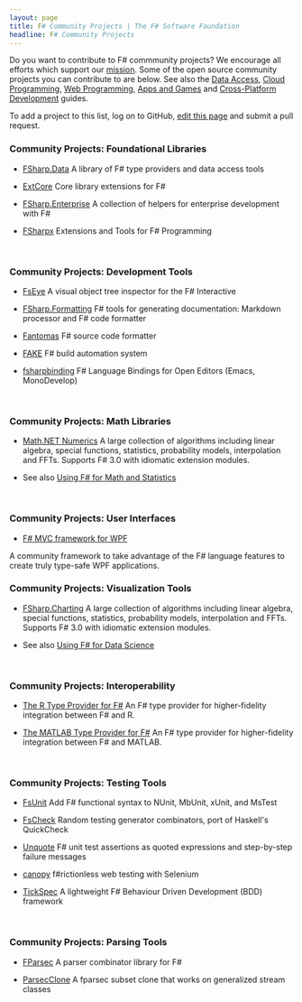 ```yaml
---
layout: page
title: F# Community Projects | The F# Software Foundation
headline: F# Community Projects
---
```


Do you want to contribute to F# commmunity projects?  We encourage
all efforts which support our [mission](/foundation.html). Some of the open source community projects 
you can contribute to are below. See also the [Data Access](/data-access), 
[Cloud Programming](/cloud), [Web Programming](/webstacks), [Apps and Games](/apps-and-games)
and [Cross-Platform Development](/guides/mac-linux-cross-platform/) guides.

To add a project to this list, log on to GitHub, [edit this page](https://github.com/fsharp/fsfoundation/edit/gh-pages/use/osprojects/index.md) and submit a pull request.


### Community Projects: Foundational Libraries 

*  [FSharp.Data](https://github.com/fsharp/FSharp.Data) A library of F# type providers and data access tools

*  [ExtCore](https://github.com/jack-pappas/ExtCore) Core library extensions for F#

*  [FSharp.Enterprise](https://github.com/colinbull/FSharp.Enterprise) A collection of helpers for enterprise development with F#

*  [FSharpx](https://github.com/fsharp/fsharpx]) Extensions and Tools for F# Programming

<br />

### Community Projects: Development Tools

*  [FsEye](https://code.google.com/p/fseye/) A visual object tree inspector for the F# Interactive

*  [FSharp.Formatting](https://github.com/tpetricek/FSharp.Formatting) F# tools for generating documentation: Markdown processor and F# code formatter

*  [Fantomas](https://github.com/dungpa/fantomas) F# source code formatter

*  [FAKE](https://github.com/fsharp/FAKE) F# build automation system

*  [fsharpbinding](https://github.com/fsharp/fsharpbinding) F# Language Bindings for Open Editors (Emacs, MonoDevelop)


<br />

### Community Projects: Math Libraries

*  [Math.NET Numerics](http://numerics.mathdotnet.com/) A large collection of algorithms including linear algebra, special functions, statistics, probability models, interpolation and FFTs. Supports F# 3.0 with idiomatic extension modules.

*  See also [Using F# for Math and Statistics](/math)


<br />

### Community Projects: User Interfaces

* [F# MVC framework for WPF](https://github.com/dmitry-a-morozov/fsharp-wpf-mvc-series/)

A community framework to take advantage of the F# language features to create truly type-safe WPF applications.


### Community Projects: Visualization Tools

* [FSharp.Charting](http://numerics.mathdotnet.com/) A large collection of algorithms including linear algebra, special functions, statistics, probability models, interpolation and FFTs. Supports F# 3.0 with idiomatic extension modules.

*  See also [Using F# for Data Science](/data-science)


<br />

### Community Projects: Interoperability 

*  [The R Type Provider for F#](http://github.com/BlueMountainCapital/FSharpRProvider#f-r-provider/) An F# type provider for higher-fidelity integration between F# and R.

*  [The MATLAB Type Provider for F#](http://bayardrock.github.io/Matlab-Type-Provider/) An F# type provider for higher-fidelity integration between F# and MATLAB.

<br />

### Community Projects: Testing Tools

*  [FsUnit](https://github.com/fsharp/FsUnit) Add F# functional syntax to NUnit, MbUnit, xUnit, and MsTest

*  [FsCheck](https://github.com/fsharp/FsCheck) Random testing generator combinators, port of Haskell's QuickCheck

*  [Unquote](https://code.google.com/p/unquote/) F# unit test assertions as quoted expressions and step-by-step failure messages

*  [canopy](http://lefthandedgoat.github.io/canopy/) f#rictionless web testing with Selenium

*  [TickSpec](http://tickspec.codeplex.com/) A lightweight F# Behaviour Driven Development (BDD) framework


<br />

### Community Projects: Parsing Tools

*  [FParsec](http://www.quanttec.com/fparsec/) A parser combinator library for F#

*  [ParsecClone](https://github.com/devshorts/ParsecClone) A fparsec subset clone that works on generalized stream classes


<br />




